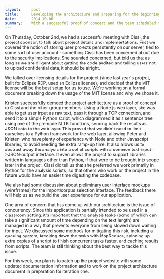 ```yaml
---
layout:     post
title:      Developing the architecture and preparing for the beginning of the iterations
date:       2014-10-06
summary:    With a successful proof of concept and the team scheduled to begin iterating on the code soon, we're getting the architectural details down on paper to be prepared for next week.
---
```


On Thursday, October 2nd, we had a successful meeting with Cissi, the project sponsor, to talk about project details and implementations. First we covered the notion of storing user projects persistently on our server, tied to some sort of user account - something Cissi has been concerned about due to the security implications. She sounded concerned, but told us that as long as we are diligent about getting the code audited and telling users not to upload confidential data, it should be alright.

We talked over licensing details for the project (since last year's project, built for Eclipse RCP, used an Eclipse license), and decided that the MIT license will be the best setup for us to use. We're working on a formal document breaking down the usage of the MIT license and why we chose it.

Kristen successfully demoed the project architecture as a proof of concept to Cissi and the other group members. Using a Node.js web layer, she was able to get user input as raw text, pass it through a TCP connection, and send it to a simple Python script, which diagrammed it as a sentence tree using one of the premade NLTK functions, sending back the results as JSON data to the web layer. This proved that we didn't need to limit ourselves to a Python framework for the web layer, allowing Peter and Kristen, who have plenty of experience with Node and other Javascript libraries, to avoid needing the extra ramp-up time. It also allows us to abstract away the analysis into a set of scripts with a common text-input->JSON-output interface. It even allows the project to support libraries written in languages other than Python, if that were to be brought into scope later in the project. Cissi did tell us that she preferred we work primarily in Python for the analysis scripts, so that others who work on the project in the future would have an easier time digesting the codebase.

We also had some discussion about preliminary user interface mockups (wireframes) for the import/corpus selection interface. The feedback there will help us as we build the user experience for our application.

One area of concern that has come up with our architecture is the issue of concurrency. Since this application is partially intended to be used in a classroom setting, it's important that the analysis tasks (some of which can take a significant amount of time depending on the text length) are managed in a way that prevents everyone from being slowed down waiting for input. We discussed some methods for mitigating this risk, including a queuing system, breaking down the tasks with MapReduce, spinning up extra copies of a script to finish concurrent tasks faster, and caching results from scripts. The team is still thinking about the best way to tackle this issue.

For this week, our plan is to patch up the project website with some updated documentation information and to work on the project architecture document in preparation for iteration one.